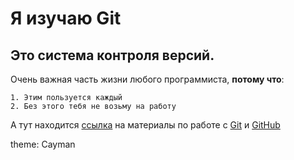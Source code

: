 # Я изучаю Git
## Это система контроля версий.

Очень важная часть жизни любого программиста, **потому что**:

    1. Этим пользуется каждый
    2. Без этого тебя не возьму на работу

А тут находится [ссылка](https://github.com/netology-code/guides/blob/master/git-basics/GitMaterialsAll.md) на материалы по работе с [Git](https://git-scm.com/) и [GitHub](https://github.com/) 

theme: Cayman
